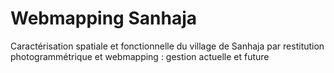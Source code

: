 # Webmapping Sanhaja

Caractérisation spatiale et fonctionnelle du village de Sanhaja par restitution photogrammétrique et webmapping : gestion actuelle et future
